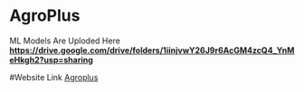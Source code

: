 # AgroPlus

ML Models Are Uploded Here
**https://drive.google.com/drive/folders/1iinjvwY26J9r6AcGM4zcQ4_YnMeHkgh2?usp=sharing**

#Website Link
[Agroplus](https://agroplus.vercel.app/)
